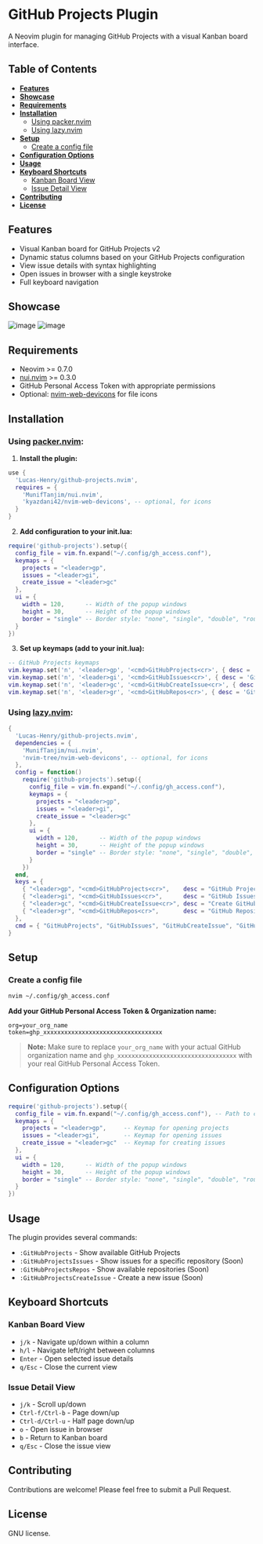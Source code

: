 # GitHub Projects Plugin
A Neovim plugin for managing GitHub Projects with a visual Kanban board interface.

## Table of Contents

- **[Features](#features)**
- **[Showcase](#showcase)**
- **[Requirements](#requirements)**
- **[Installation](#installation)**
  - [Using packer.nvim](#using-packernvim)
  - [Using lazy.nvim](#using-lazynvim)
- **[Setup](#setup)**
  - [Create a config file](#create-a-config-file)
- **[Configuration Options](#configuration-options)**
- **[Usage](#usage)**
- **[Keyboard Shortcuts](#keyboard-shortcuts)**
  - [Kanban Board View](#kanban-board-view)
  - [Issue Detail View](#issue-detail-view)
- **[Contributing](#contributing)**
- **[License](#license)**

## Features
- Visual Kanban board for GitHub Projects v2
- Dynamic status columns based on your GitHub Projects configuration
- View issue details with syntax highlighting
- Open issues in browser with a single keystroke
- Full keyboard navigation

## Showcase
![image](https://github.com/user-attachments/assets/03ba355a-2695-4e36-897d-e93d391de8b5)
![image](https://github.com/user-attachments/assets/17c20e65-09c5-438e-98b4-a5b820822c2a)

## Requirements
- Neovim >= 0.7.0
- [nui.nvim](https://github.com/MunifTanjim/nui.nvim) >= 0.3.0
- GitHub Personal Access Token with appropriate permissions
- Optional: [nvim-web-devicons](https://github.com/kyazdani42/nvim-web-devicons) for file icons

## Installation

### Using [packer.nvim](https://github.com/wbthomason/packer.nvim):

1. **Install the plugin:**
```lua
use {
  'Lucas-Henry/github-projects.nvim',
  requires = {
    'MunifTanjim/nui.nvim',
    'kyazdani42/nvim-web-devicons', -- optional, for icons
  }
}
```

2. **Add configuration to your init.lua:**
```lua
require('github-projects').setup({
  config_file = vim.fn.expand("~/.config/gh_access.conf"),
  keymaps = {
    projects = "<leader>gp",
    issues = "<leader>gi",
    create_issue = "<leader>gc"
  },
  ui = {
    width = 120,      -- Width of the popup windows
    height = 30,      -- Height of the popup windows
    border = "single" -- Border style: "none", "single", "double", "rounded", "solid", "shadow"
  }
})
```

3. **Set up keymaps (add to your init.lua):**
```lua
-- GitHub Projects keymaps
vim.keymap.set('n', '<leader>gp', '<cmd>GitHubProjects<cr>', { desc = 'GitHub Projects' })
vim.keymap.set('n', '<leader>gi', '<cmd>GitHubIssues<cr>', { desc = 'GitHub Issues' })
vim.keymap.set('n', '<leader>gc', '<cmd>GitHubCreateIssue<cr>', { desc = 'Create GitHub Issue' })
vim.keymap.set('n', '<leader>gr', '<cmd>GitHubRepos<cr>', { desc = 'GitHub Repositories' })
```

### Using [lazy.nvim](https://github.com/folke/lazy.nvim):
```lua
{
  'Lucas-Henry/github-projects.nvim',
  dependencies = {
    'MunifTanjim/nui.nvim',
    'nvim-tree/nvim-web-devicons', -- optional, for icons
  },
  config = function()
    require('github-projects').setup({
      config_file = vim.fn.expand("~/.config/gh_access.conf"),
      keymaps = {
        projects = "<leader>gp",
        issues = "<leader>gi",
        create_issue = "<leader>gc"
      },
      ui = {
        width = 120,      -- Width of the popup windows
        height = 30,      -- Height of the popup windows
        border = "single" -- Border style: "none", "single", "double", "rounded", "solid", "shadow"
      }
    })
  end,
  keys = {
    { "<leader>gp", "<cmd>GitHubProjects<cr>",    desc = "GitHub Projects" },
    { "<leader>gi", "<cmd>GitHubIssues<cr>",      desc = "GitHub Issues" },
    { "<leader>gc", "<cmd>GitHubCreateIssue<cr>", desc = "Create GitHub Issue" },
    { "<leader>gr", "<cmd>GitHubRepos<cr>",       desc = "GitHub Repositories" },
  },
  cmd = { "GitHubProjects", "GitHubIssues", "GitHubCreateIssue", "GitHubRepos" }
}
```

## Setup

### Create a config file
```bash
nvim ~/.config/gh_access.conf
```

**Add your GitHub Personal Access Token & Organization name:**
```
org=your_org_name
token=ghp_xxxxxxxxxxxxxxxxxxxxxxxxxxxxxxxxxx
```

> **Note:** Make sure to replace `your_org_name` with your actual GitHub organization name and `ghp_xxxxxxxxxxxxxxxxxxxxxxxxxxxxxxxxxx` with your real GitHub Personal Access Token.

## Configuration Options
```lua
require('github-projects').setup({
  config_file = vim.fn.expand("~/.config/gh_access.conf"), -- Path to config file
  keymaps = {
    projects = "<leader>gp",     -- Keymap for opening projects
    issues = "<leader>gi",       -- Keymap for opening issues
    create_issue = "<leader>gc"  -- Keymap for creating issues
  },
  ui = {
    width = 120,      -- Width of the popup windows
    height = 30,      -- Height of the popup windows
    border = "single" -- Border style: "none", "single", "double", "rounded", "solid", "shadow"
  }
})
```

## Usage
The plugin provides several commands:
- `:GitHubProjects` - Show available GitHub Projects
- `:GitHubProjectsIssues` - Show issues for a specific repository (Soon)
- `:GitHubProjectsRepos` - Show available repositories (Soon)
- `:GitHubProjectsCreateIssue` - Create a new issue (Soon)

## Keyboard Shortcuts

### Kanban Board View
- `j/k` - Navigate up/down within a column
- `h/l` - Navigate left/right between columns
- `Enter` - Open selected issue details
- `q/Esc` - Close the current view

### Issue Detail View
- `j/k` - Scroll up/down
- `Ctrl-f/Ctrl-b` - Page down/up
- `Ctrl-d/Ctrl-u` - Half page down/up
- `o` - Open issue in browser
- `b` - Return to Kanban board
- `q/Esc` - Close the issue view

## Contributing
Contributions are welcome! Please feel free to submit a Pull Request.

## License
GNU license.
